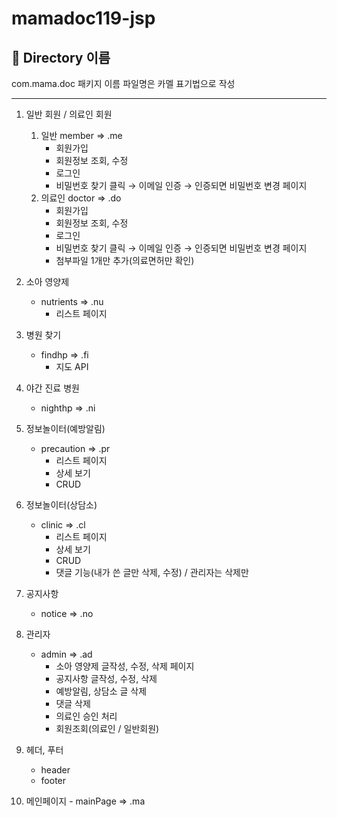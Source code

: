 # mamadoc119-jsp

## 📌 Directory 이름

 com.mama.doc 패키지 이름
 파일명은 카멜 표기법으로 작성

-----------------------------------------------------------------------------------

 1. 일반 회원 / 의료인 회원
    1) 일반 member ⇒ .me
        - 회원가입
        - 회원정보 조회, 수정
        - 로그인
        - 비밀번호 찾기 클릭 → 이메일 인증 → 인증되면 비밀번호 변경 페이지
    2) 의료인 doctor ⇒ .do
        - 회원가입
        - 회원정보 조회, 수정
        - 로그인
        - 비밀번호 찾기 클릭 → 이메일 인증 → 인증되면 비밀번호 변경 페이지
        - 첨부파일 1개만 추가(의료면허만 확인)

 2. 소아 영양제
    - nutrients ⇒ .nu
        - 리스트 페이지

 3. 병원 찾기
    - findhp ⇒ .fi
        - 지도 API

 4. 야간 진료 병원
    - nighthp ⇒ .ni
        
 5. 정보놀이터(예방알림)
    - precaution ⇒ .pr
        - 리스트 페이지
        - 상세 보기
        - CRUD

 6. 정보놀이터(상담소)
    - clinic ⇒ .cl
        - 리스트 페이지
        - 상세 보기
        - CRUD
        - 댓글 기능(내가 쓴 글만 삭제, 수정) / 관리자는 삭제만

 7. 공지사항
    - notice ⇒ .no

 8. 관리자
    - admin ⇒ .ad
        - 소아 영양제 글작성, 수정, 삭제 페이지
        - 공지사항 글작성, 수정, 삭제
        - 예방알림, 상담소 글 삭제
        - 댓글 삭제
        - 의료인 승인 처리
        - 회원조회(의료인 / 일반회원)

 9. 헤더, 푸터
    - header
    - footer

 10. 메인페이지
    - mainPage ⇒ .ma
